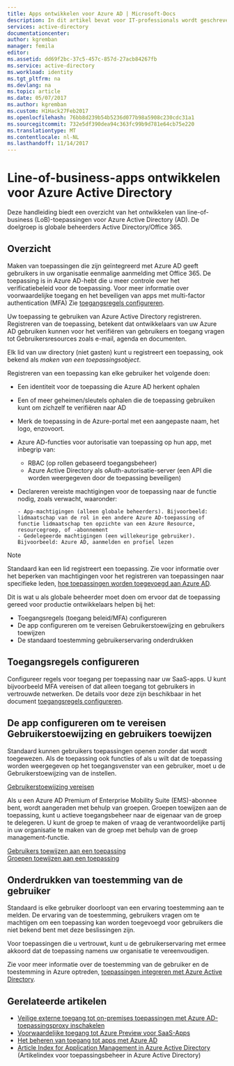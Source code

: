 ```yaml
---
title: Apps ontwikkelen voor Azure AD | Microsoft-Docs
description: In dit artikel bevat voor IT-professionals wordt geschreven, richtlijnen voor het Azure-toepassingen integreren met Active Directory.
services: active-directory
documentationcenter: 
author: kgremban
manager: femila
editor: 
ms.assetid: dd69f2bc-37c5-457c-857d-27acb84267fb
ms.service: active-directory
ms.workload: identity
ms.tgt_pltfrm: na
ms.devlang: na
ms.topic: article
ms.date: 05/07/2017
ms.author: kgremban
ms.custom: H1Hack27Feb2017
ms.openlocfilehash: 76bb8d239b54b5236d077b98a5908c230cdc31a1
ms.sourcegitcommit: 732e5df390dea94c363fc99b9d781e64cb75e220
ms.translationtype: MT
ms.contentlocale: nl-NL
ms.lasthandoff: 11/14/2017
---
```

# <a name="develop-line-of-business-apps-for-azure-active-directory"></a>Line-of-business-apps ontwikkelen voor Azure Active Directory
Deze handleiding biedt een overzicht van het ontwikkelen van line-of-business (LoB)-toepassingen voor Azure Active Directory (AD). De doelgroep is globale beheerders Active Directory/Office 365.

## <a name="overview"></a>Overzicht
Maken van toepassingen die zijn geïntegreerd met Azure AD geeft gebruikers in uw organisatie eenmalige aanmelding met Office 365. De toepassing is in Azure AD-hebt die u meer controle over het verificatiebeleid voor de toepassing. Voor meer informatie over voorwaardelijke toegang en het beveiligen van apps met multi-factor authentication (MFA) Zie [toegangsregels configureren](active-directory-conditional-access-azure-portal-get-started.md).

Uw toepassing te gebruiken van Azure Active Directory registreren. Registreren van de toepassing, betekent dat ontwikkelaars van uw Azure AD gebruiken kunnen voor het verifiëren van gebruikers en toegang vragen tot Gebruikersresources zoals e-mail, agenda en documenten.

Elk lid van uw directory (niet gasten) kunt u registreert een toepassing, ook bekend als *maken van een toepassingsobject*.

Registreren van een toepassing kan elke gebruiker het volgende doen:

* Een identiteit voor de toepassing die Azure AD herkent ophalen
* Een of meer geheimen/sleutels ophalen die de toepassing gebruiken kunt om zichzelf te verifiëren naar AD
* Merk de toepassing in de Azure-portal met een aangepaste naam, het logo, enzovoort.
* Azure AD-functies voor autorisatie van toepassing op hun app, met inbegrip van:

  * RBAC (op rollen gebaseerd toegangsbeheer)
  * Azure Active Directory als oAuth-autorisatie-server (een API die worden weergegeven door de toepassing beveiligen)
* Declareren vereiste machtigingen voor de toepassing naar de functie nodig, zoals verwacht, waaronder:

      - App-machtigingen (alleen globale beheerders). Bijvoorbeeld: lidmaatschap van de rol in een andere Azure AD-toepassing of functie lidmaatschap ten opzichte van een Azure Resource, resourcegroep, of -abonnement
      - Gedelegeerde machtigingen (een willekeurige gebruiker). Bijvoorbeeld: Azure AD, aanmelden en profiel lezen

> [!NOTE]
> Standaard kan een lid registreert een toepassing. Zie voor informatie over het beperken van machtigingen voor het registreren van toepassingen naar specifieke leden, [hoe toepassingen worden toegevoegd aan Azure AD](develop/active-directory-how-applications-are-added.md#who-has-permission-to-add-applications-to-my-azure-ad-instance).
>
>

Dit is wat u als globale beheerder moet doen om ervoor dat de toepassing gereed voor productie ontwikkelaars helpen bij het:

* Toegangsregels (toegang beleid/MFA) configureren
* De app configureren om te vereisen Gebruikerstoewijzing en gebruikers toewijzen
* De standaard toestemming gebruikerservaring onderdrukken

## <a name="configure-access-rules"></a>Toegangsregels configureren
Configureer regels voor toegang per toepassing naar uw SaaS-apps. U kunt bijvoorbeeld MFA vereisen of dat alleen toegang tot gebruikers in vertrouwde netwerken. De details voor deze zijn beschikbaar in het document [toegangsregels configureren](active-directory-conditional-access-azure-portal-get-started.md).

## <a name="configure-the-app-to-require-user-assignment-and-assign-users"></a>De app configureren om te vereisen Gebruikerstoewijzing en gebruikers toewijzen
Standaard kunnen gebruikers toepassingen openen zonder dat wordt toegewezen. Als de toepassing ook functies of als u wilt dat de toepassing worden weergegeven op het toegangsvenster van een gebruiker, moet u de Gebruikerstoewijzing van de instellen.

[Gebruikerstoewijzing vereisen](active-directory-applications-guiding-developers-requiring-user-assignment.md)

Als u een Azure AD Premium of Enterprise Mobility Suite (EMS)-abonnee bent, wordt aangeraden met behulp van groepen. Groepen toewijzen aan de toepassing, kunt u actieve toegangsbeheer naar de eigenaar van de groep te delegeren. U kunt de groep te maken of vraag de verantwoordelijke partij in uw organisatie te maken van de groep met behulp van de groep management-functie.

[Gebruikers toewijzen aan een toepassing](active-directory-applications-guiding-developers-assigning-users.md)  
[Groepen toewijzen aan een toepassing](active-directory-applications-guiding-developers-assigning-groups.md)

## <a name="suppress-user-consent"></a>Onderdrukken van toestemming van de gebruiker
Standaard is elke gebruiker doorloopt van een ervaring toestemming aan te melden. De ervaring van de toestemming, gebruikers vragen om te machtigen om een toepassing kan worden toegevoegd voor gebruikers die niet bekend bent met deze beslissingen zijn.

Voor toepassingen die u vertrouwt, kunt u de gebruikerservaring met ermee akkoord dat de toepassing namens uw organisatie te vereenvoudigen.

Zie voor meer informatie over de toestemming van de gebruiker en de toestemming in Azure optreden, [toepassingen integreren met Azure Active Directory](active-directory-integrating-applications.md).

## <a name="related-articles"></a>Gerelateerde artikelen
* [Veilige externe toegang tot on-premises toepassingen met Azure AD-toepassingsproxy inschakelen](active-directory-application-proxy-get-started.md)
* [Voorwaardelijke toegang tot Azure Preview voor SaaS-Apps](active-directory-conditional-access-azure-portal-get-started.md)
* [Het beheren van toegang tot apps met Azure AD](active-directory-managing-access-to-apps.md)
* [Article Index for Application Management in Azure Active Directory](active-directory-apps-index.md) (Artikelindex voor toepassingsbeheer in Azure Active Directory)
